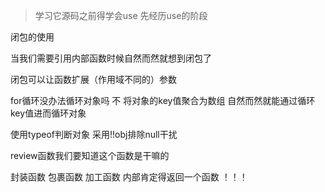 > 学习它源码之前得学会use  先经历use的阶段

闭包的使用

当我们需要引用内部函数时候自然而然就想到闭包了


闭包可以让函数扩展（作用域不同的）参数



for循环没办法循环对象吗 不 将对象的key值聚合为数组 自然而然就能通过循环key值进而循环对象


使用typeof判断对象 采用!!obj排除null干扰


review函数我们要知道这个函数是干嘛的



封装函数 包裹函数  加工函数 内部肯定得返回一个函数 ！！！